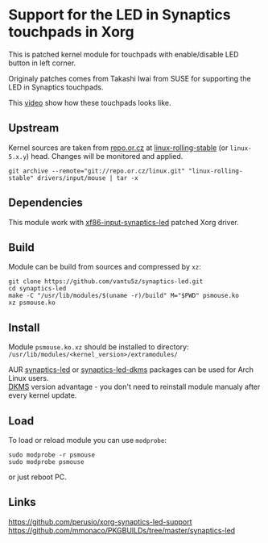 # Support for the LED in Synaptics touchpads in Xorg

This is patched kernel module for touchpads with enable/disable LED button in left corner.

Originaly patches comes from Takashi Iwai from SUSE for supporting the LED in Synaptics touchpads.

This [video](https://www.youtube.com/watch?v=fj1Yf4ASag0) show how these touchpads looks like.

## Upstream
Kernel sources are taken from [repo.or.cz](https://repo.or.cz/linux.git) at [linux-rolling-stable](https://repo.or.cz/linux.git/shortlog/refs/heads/linux-rolling-stable) (or `linux-5.x.y`) head. Changes will be monitored and applied.
```
git archive --remote="git://repo.or.cz/linux.git" "linux-rolling-stable" drivers/input/mouse | tar -x
```

## Dependencies
This module work with [xf86-input-synaptics-led](https://aur.archlinux.org/packages/xf86-input-synaptics-led/) patched Xorg driver.

## Build
Module can be build from sources and compressed by `xz`:
```
git clone https://github.com/vantu5z/synaptics-led.git
cd synaptics-led
make -C "/usr/lib/modules/$(uname -r)/build" M="$PWD" psmouse.ko
xz psmouse.ko
```

## Install
Module `psmouse.ko.xz` should be installed to directory:<BR>
`/usr/lib/modules/<kernel_version>/extramodules/`

AUR [synaptics-led](https://aur.archlinux.org/packages/synaptics-led/) or [synaptics-led-dkms](https://aur.archlinux.org/packages/synaptics-led-dkms/) packages can be used for Arch Linux users.  
[DKMS](https://wiki.archlinux.org/title/Dynamic_Kernel_Module_Support) version advantage - you don't need to reinstall module manualy after every kernel update.  

## Load
To load or reload module you can use `modprobe`:
```
sudo modprobe -r psmouse
sudo modprobe psmouse
```
or just reboot PC.

## Links
https://github.com/perusio/xorg-synaptics-led-support <BR>
https://github.com/mmonaco/PKGBUILDs/tree/master/synaptics-led
